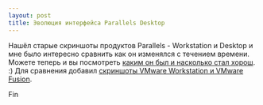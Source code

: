 ```yaml
---
layout: post
title: Эволюция интерфейса Parallels Desktop
---
```




Нашёл старые скриншоты продуктов Parallels - Workstation и Desktop и
мне было интересно сравнить как он изменялся с течением времени.
Можете теперь и вы посмотреть
[каким он был и насколько стал хорош](https://fotki.yandex.ru/users/ligurio/album/154640/).
:) Для сравнения добавил [скриншоты VMware Workstation и VMware Fusion](https://fotki.yandex.ru/users/ligurio/album/154639/).

Fin
